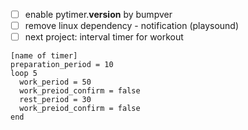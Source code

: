 - [ ] enable pytimer.__version__ by bumpver
- [ ] remove linux dependency - notification (playsound)
- [ ] next project: interval timer for workout 

```
[name of timer]
preparation_period = 10
loop 5
  work_period = 50
  work_preiod_confirm = false
  rest_period = 30
  work_preiod_confirm = false
end

```
